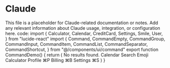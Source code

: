 # Claude

This file is a placeholder for Claude-related documentation or notes. Add any relevant information about Claude usage, integration, or configuration here.
code:
import {
  Calculator,
  Calendar,
  CreditCard,
  Settings,
  Smile,
  User,
} from "lucide-react"
import {
  Command,
  CommandEmpty,
  CommandGroup,
  CommandInput,
  CommandItem,
  CommandList,
  CommandSeparator,
  CommandShortcut,
} from "@/components/ui/command"
export function CommandDemo() {
  return (
    <Command className="rounded-lg border shadow-md md:min-w-[450px]">
      <CommandInput placeholder="Type a command or search..." />
      <CommandList>
        <CommandEmpty>No results found.</CommandEmpty>
        <CommandGroup heading="Suggestions">
          <CommandItem>
            <Calendar />
            <span>Calendar</span>
          </CommandItem>
          <CommandItem>
            <Smile />
            <span>Search Emoji</span>
          </CommandItem>
          <CommandItem disabled>
            <Calculator />
            <span>Calculator</span>
          </CommandItem>
        </CommandGroup>
        <CommandSeparator />
        <CommandGroup heading="Settings">
          <CommandItem>
            <User />
            <span>Profile</span>
            <CommandShortcut>⌘P</CommandShortcut>
          </CommandItem>
          <CommandItem>
            <CreditCard />
            <span>Billing</span>
            <CommandShortcut>⌘B</CommandShortcut>
          </CommandItem>
          <CommandItem>
            <Settings />
            <span>Settings</span>
            <CommandShortcut>⌘S</CommandShortcut>
          </CommandItem>
        </CommandGroup>
      </CommandList>
    </Command>
  )
}

